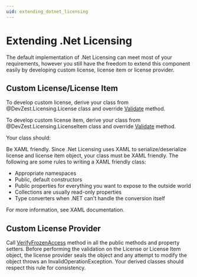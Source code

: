 ```yaml
---
uid: extending_dotnet_licensing
---
```


# Extending .Net Licensing

The default implementation of .Net Licensing can meet most of your requirements, however you still have the freedom to extend this component easily by developing custom license, license item or license provider.

## Custom License/License Item

To develop custom license, derive your class from @DevZest.Licensing.License class and override [Validate](xref:DevZest.Licensing.License#DevZest_Licensing_License_Validate) method.

To develop custom license item, derive your class from @DevZest.Licensing.LicenseItem class and override [Validate](xref:DevZest.Licensing.LicenseItem#DevZest_Licensing_LicenseItem_Validate) method.

Your class should:

Be XAML friendly. Since .Net Licensing uses XAML to serialize/deserialize license and license item object, your class must be XAML friendly. The following are some rules to writing a XAML friendly class:

- Appropriate namespaces
- Public, default constructors
- Public properties for everything you want to expose to the outside world
- Collections are usually read-only properties
- Type converters when .NET can't handle the conversion itself

For more information, see XAML documentation.

## Custom License Provider

Call [VerifyFrozenAccess](xref:DevZest.Licensing.LicenseProviderAttribute#DevZest_Licensing_LicenseProviderAttribute_VerifyFrozenAccess) method in all the public methods and property setters. Before performing the validation on the License or License Item object, the license provider seals the object and any attempt to modify the object throws an InvalidOperationException. Your derived classes should respect this rule for consistency.